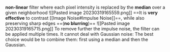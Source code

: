 **non-linear** filter where each pixel intensity is replaced by the **median** over a given neighborhood
![[Pasted image 20230319165559.png]]
==It is **very effective** to contrast [[Image Noise#Impulse Noise]]==, while also preserving sharp edges ==(**no blurring**)==
![[Pasted image 20230319165715.png]]
To remove further the impulse noise, the filter can be applied multiple times.
It cannot deal with Gaussian noise: The best choice would be to combine them: first using a median and then the Gaussian.


